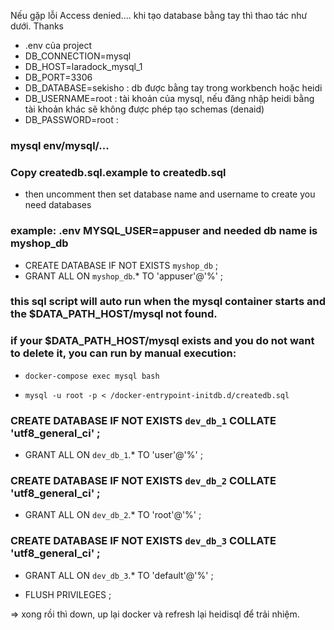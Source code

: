 Nếu gặp lỗi Access denied.... khi tạo database bằng tay thì thao tác như dưới. Thanks
- .env của project
- DB_CONNECTION=mysql
- DB_HOST=laradock_mysql_1 
- DB_PORT=3306
- DB_DATABASE=sekisho  : db được bằng tay trong workbench hoặc heidi
- DB_USERNAME=root      : tài khoản của mysql, nếu đăng nhập heidi bằng tài khoản khác sẽ không được phép tạo schemas (denaid)
- DB_PASSWORD=root      : 

### mysql env/mysql/...

### Copy createdb.sql.example to createdb.sql
- then uncomment then set database name and username to create you need databases

### example: .env MYSQL_USER=appuser and needed db name is myshop_db

-    CREATE DATABASE IF NOT EXISTS `myshop_db` ;
-    GRANT ALL ON `myshop_db`.* TO 'appuser'@'%' ;


### this sql script will auto run when the mysql container starts and the $DATA_PATH_HOST/mysql not found.

### if your $DATA_PATH_HOST/mysql exists and you do not want to delete it, you can run by manual execution:

-     docker-compose exec mysql bash
-     mysql -u root -p < /docker-entrypoint-initdb.d/createdb.sql


### CREATE DATABASE IF NOT EXISTS `dev_db_1` COLLATE 'utf8_general_ci' ;
- GRANT ALL ON `dev_db_1`.* TO 'user'@'%' ;

### CREATE DATABASE IF NOT EXISTS `dev_db_2` COLLATE 'utf8_general_ci' ;
- GRANT ALL ON `dev_db_2`.* TO 'root'@'%' ;

### CREATE DATABASE IF NOT EXISTS `dev_db_3` COLLATE 'utf8_general_ci' ;
- GRANT ALL ON `dev_db_3`.* TO 'default'@'%' ;

- FLUSH PRIVILEGES ;

=> xong rồi thì down, up lại docker và refresh lại heidisql để trải nhiệm.

